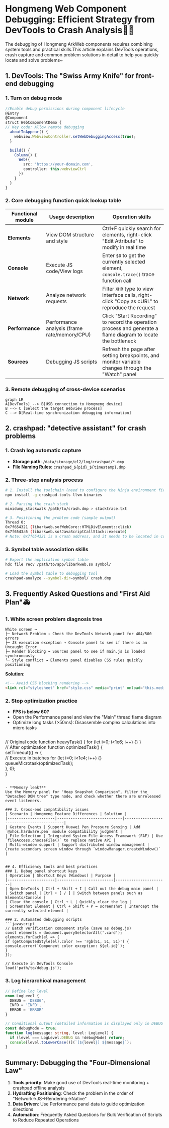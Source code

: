
# Hongmeng Web Component Debugging: Efficient Strategy from DevTools to Crash Analysis👨🔧

The debugging of Hongmeng ArkWeb components requires combining system tools and practical skills.This article explains DevTools operations, crash capture and common problem solutions in detail to help you quickly locate and solve problems~


## 1. DevTools: The "Swiss Army Knife" for front-end debugging
### 1. Turn on debug mode
```typescript  
//Enable debug permissions during component lifecycle
@Entry  
@Component  
struct WebComponentDemo {  
// Key code: Allow remote debugging
  aboutToAppear() {  
    webview.WebviewController.setWebDebuggingAccess(true);  
  }  

  build() {  
    Column() {  
      Web({  
        src: 'https://your-domain.com',  
        controller: this.webviewCtrl  
      })  
    }  
  }  
}  
```  

### 2. Core debugging function quick lookup table
| Functional module | Usage description | Operation skills |
|----------------|-----------------------------------|-------------------------------------------|  
| **Elements** | View DOM structure and style | Ctrl+F quickly search for elements, right-click "Edit Attribute" to modify in real time |
| **Console** | Execute JS code/View logs | Enter `$0` to get the currently selected element, `console.trace()` trace function call |
| **Network** | Analyze network requests | Filter `XHR` type to view interface calls, right-click "Copy as cURL" to reproduce the request |
| **Performance**| Performance analysis (frame rate/memory/CPU) | Click "Start Recording" to record the operation process and generate a flame diagram to locate the bottleneck |
| **Sources** | Debugging JS scripts | Refresh the page after setting breakpoints, and monitor variable changes through the "Watch" panel |

### 3. Remote debugging of cross-device scenarios
```mermaid  
graph LR  
A[DevTools] --> B[USB connection to Hongmeng device]
B --> C [Select the target Webview process]
C --> D[Real-time synchronization debugging information]
```  


## 2. crashpad: "detective assistant" for crash problems
### 1. Crash log automatic capture
- **Storage path**: `/data/storage/el2/log/crashpad/*.dmp`
- **File Naming Rules**: `crashpad_${pid}_${timestamp}.dmp`

### 2. Three-step analysis process
```bash  
# 1. Install the toolchain (need to configure the Ninja environment first)
npm install -g crashpad-tools llvm-binaries  

# 2. Parsing the crash stack
minidump_stackwalk /path/to/crash.dmp > stacktrace.txt  

# 3. Positioning the problem code (sample output)
Thread 0:  
0x7f654321 (libarkweb.so!WebCore::HTMLDivElement::click)  
0x7f6543a5 (libarkweb.so!JavaScriptCallStack::execute)  
# Note: 0x7f654321 is a crash address, and it needs to be located in combination with the symbol table.
```  

### 3. Symbol table association skills
```bash  
# Export the application symbol table
hdc file recv /path/to/app/libarkweb.so symbol/  

# Load the symbol table to debugging tool
crashpad-analyze --symbol-dir=symbol/ crash.dmp  
```  


## 3. Frequently Asked Questions and "First Aid Plan"🚑
### 1. White screen problem diagnosis tree
```  
White screen →
├─ Network Problem → Check the DevTools Network panel for 404/500 errors
├─ JS execution exception → Console panel to see if there is an Uncaught Error
├─ Render blocking → Sources panel to see if main.js is loaded synchronously
└─ Style conflict → Elements panel disables CSS rules quickly positioning
```  

**Solution**:
```html  
<!-- Avoid CSS blocking rendering -->
<link rel="stylesheet" href="style.css" media="print" onload="this.media='all'">  
```  

### 2. Stop optimization practice
- **FPS is below 60?**
- Open the Performance panel and view the "Main" thread flame diagram
- Optimize long tasks (>50ms): Disassemble complex calculations into micro tasks
  ```typescript  
// Original code
  function heavyTask() { for (let i=0; i<1e6; i++) {} }  
// After optimization
  function optimizedTask() {  
    setTimeout(() => {  
// Execute in batches
      for (let i=0; i<1e4; i++) {}  
      queueMicrotask(optimizedTask);  
    }, 0);  
  }  
  ```  

- **Memory leak?**
Use the Memory panel for "Heap Snapshot Comparison", filter the "Detached DOM tree" type node, and check whether there are unreleased event listeners.

### 3. Cross-end compatibility issues
| Scenario | Hongmeng Feature Differences | Solution |
|---------------------|-----------------------------|-------------------------------------------|  
| Gesture Events | Support Huawei Pen Pressure Sensing | Add `@ohos.hardware.pen` module compatibility judgment |
| File Selection | Integrated System File Access Framework (FAF) | Use `fileAccess.chooseFile()` to replace native API |
| Multi-window support | Support distributed window management | Create secondary screen window through `windowManager.createWindow()` |


## 4. Efficiency tools and best practices
### 1. Debug panel shortcut keys
| Operation | Shortcut Keys (Windows) | Purpose |
|---------------------|-------------------------|-----------------------|  
| Open DevTools | Ctrl + Shift + I | Call out the debug main panel |
| Switch panel | Ctrl + [ / ] | Switch between panels such as Elements/Console |
| Clear the console | Ctrl + L | Quickly clear the log |
| Screenshot Element | Ctrl + Shift + P → screenshot | Intercept the currently selected element |

### 2. Automated debugging scripts
```javascript  
// Batch verification component style (save as debug.js)
const elements = document.querySelectorAll('.card');  
elements.forEach(el => {  
  if (getComputedStyle(el).color !== 'rgb(51, 51, 51)') {  
console.error(`Component color exception: ${el.id}`);
  }  
});  

// Execute in DevTools Console
load('path/to/debug.js');  
```  

### 3. Log hierarchical management
```typescript  
// Define log level
enum LogLevel {  
  DEBUG = 'DEBUG',  
  INFO = 'INFO',  
  ERROR = 'ERROR'  
}  

// Conditional output (detailed information is displayed only in DEBUG mode)
const debugMode = true;  
function log(message: string, level: LogLevel) {  
  if (level === LogLevel.DEBUG && !debugMode) return;  
  console[level.toLowerCase()](`[${level}] ${message}`);  
}  
```  


## Summary: Debugging the "Four-Dimensional Law"
1. **Tools priority**: Make good use of DevTools real-time monitoring + crashpad offline analysis
2. **Hydrafting Positioning**: Check the problem in the order of "Network→JS→Rendering→Native"
3. **Data Driven**: Use Performance panel data to guide optimization directions
4. **Automation**: Frequently Asked Questions for Bulk Verification of Scripts to Reduce Repeated Operations
